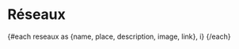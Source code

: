 <script>
     import SoftwareCard from "$lib/components/SoftwareCard.svelte";
     import Info from "$lib/components/Info.svelte";
     import Reseaux from "$lib/data/reseaux.json";
     import { shuffleArray } from "$lib/utils";
     let reseaux = Reseaux;
     shuffleArray(reseaux);
</script>

# Réseaux

<Info info="Il existe plusieurs collectifs et groupes qui promeuvent la pratique du <i>live coding</i>. Cette page est un recensement des groupes connus. Si vous êtes actifs, ajoutez quelque chose ici." markdown=false />

{#each reseaux as {name, place, description, image, link}, i}
<SoftwareCard name={name} creator={place} description={description}
image={image} link={link} />
{/each}
